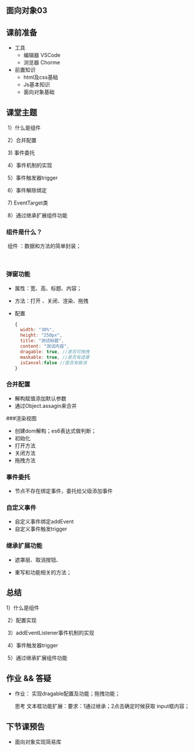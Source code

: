 ## 面向对象03



## 课前准备

- 工具
  - 编辑器 VSCode
  - 浏览器 Chorme
- 前置知识
  - html及css基础
  - Js基本知识
  - 面向对象基础

## 课堂主题

​    1）什么是组件

​	2）合并配置

​	3)   事件委托

​	4）事件机制的实现

​	5）事件触发器trigger

​	6）事件解除绑定

​	7)  EventTarget类

​	8）通过继承扩展组件功能

  

### 组件是什么？

​	 组件 ：数据和方法的简单封装；

​	

### 弹窗功能

- 属性：宽、高、标题、内容；
- 方法：打开 、关闭、渲染、拖拽

- 配置

  ```js
  {
  	width: "30%",
  	height: "250px",
  	title: "测试标题",
  	content: "测试内容",
  	dragable: true, //是否可拖拽
  	maskable: true, //是否有遮罩
  	isCancel:false //是否有取消
  }
  ```

  

### 合并配置

- 解构赋值添加默认参数
- 通过Object.assagin来合并

###渲染视图

- 创建dom解构；es6表达式做判断；
- 初始化
- 打开方法
- 关闭方法
- 拖拽方法

### 事件委托

- 节点不存在绑定事件，委托给父级添加事件

### 自定义事件

- 自定义事件绑定addEvent
- 自定义事件触发trigger



### 继承扩展功能

- 遮罩层、取消按钮、

- 重写和功能相关的方法；



## 总结

   1）什么是组件

​	2）配置实现

​	3）addEventListener事件机制的实现

​	4）事件触发器trigger

​	5）通过继承扩展组件功能



## 作业 && 答疑

- 作业： 实现dragable配置及功能；拖拽功能；

  思考 文本框功能扩展：要求：1通过继承；2点击确定时候获取 input框内容；

## 下节课预告

-  面向对象实现简易库





